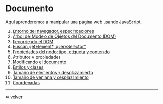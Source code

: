 # Documento

Aquí aprenderemos a manipular una página web usando JavaScript.

1.  [Entorno del navegador, especificaciones](https://github.com/VictorHugoAguilar/javascript-interview-questions-explained/blob/main/theory-documento/browser-environment/readme.md)
2.  [Árbol del Modelo de Objetos del Documento (DOM)](https://github.com/VictorHugoAguilar/javascript-interview-questions-explained/blob/main/theory-documento/dom-nodes/readme.md)
3.  [Recorriendo el DOM](https://github.com/VictorHugoAguilar/javascript-interview-questions-explained/blob/main/theory-documento/dom-navigation/readme.md)
4.  [Buscar: getElement*, querySelector*](https://github.com/VictorHugoAguilar/javascript-interview-questions-explained/blob/main/theory-documento/searching-elements-dom/readme.md)
5.  [Propiedades del nodo: tipo, etiqueta y contenido](https://github.com/VictorHugoAguilar/javascript-interview-questions-explained/blob/main/theory-documento/basic-dom-node-properties/readme.md)
6.  [Atributos y propiedades](https://github.com/VictorHugoAguilar/javascript-interview-questions-explained/blob/main/theory-documento/dom-attributes-and-properties/readme.md)
7.  [Modificando el documento]()
8.  [Estilos y clases]()
9.  [Tamaño de elementos y desplazamiento]()
10. [Tamaño de ventana y desplazamiento]()
11. [Coordenadas]()

---
[⬅️ volver](https://github.com/VictorHugoAguilar/javascript-interview-questions-explained/blob/main/readme.md)
